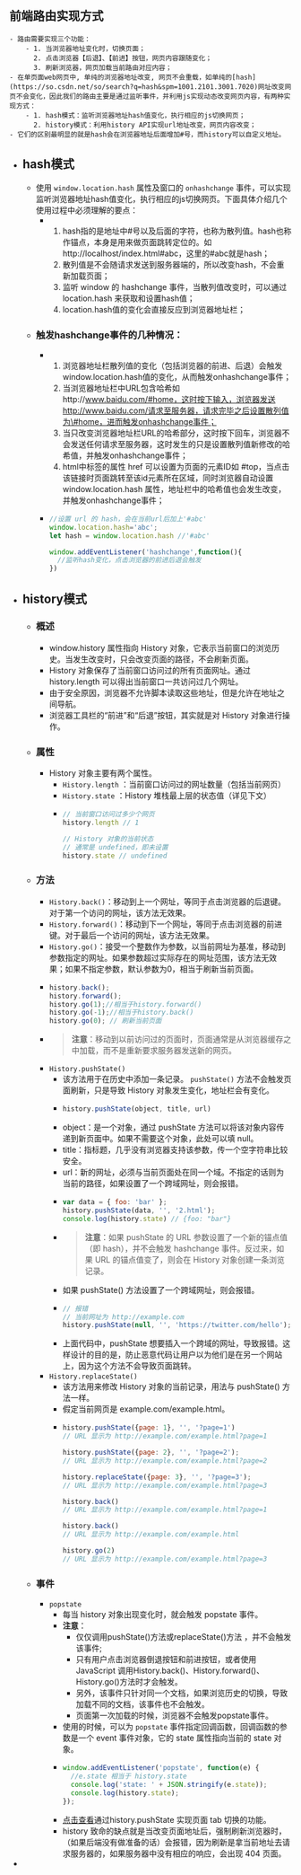 ## 前端路由实现方式
	- 路由需要实现三个功能：
		- 1. 当浏览器地址变化时，切换页面；
		  2. 点击浏览器【后退】、【前进】按钮，网页内容跟随变化；
		  3. 刷新浏览器，网页加载当前路由对应内容；
	- 在单页面web网页中, 单纯的浏览器地址改变, 网页不会重载，如单纯的[hash](https://so.csdn.net/so/search?q=hash&spm=1001.2101.3001.7020)网址改变网页不会变化，因此我们的路由主要是通过监听事件，并利用js实现动态改变网页内容，有两种实现方式：
		- 1. hash模式：监听浏览器地址hash值变化，执行相应的js切换网页；
		  2. history模式：利用history API实现url地址改变，网页内容改变；
	- 它们的区别最明显的就是hash会在浏览器地址后面增加#号，而history可以自定义地址。
- ## hash模式
	- 使用 `window.location.hash` 属性及窗口的 `onhashchange` 事件，可以实现监听浏览器地址hash值变化，执行相应的js切换网页。下面具体介绍几个使用过程中必须理解的要点：
		- 1. hash指的是地址中#号以及后面的字符，也称为散列值。hash也称作锚点，本身是用来做页面跳转定位的。如http://localhost/index.html#abc，这里的#abc就是hash；
		  2. 散列值是不会随请求发送到服务器端的，所以改变hash，不会重新加载页面；
		  3. 监听 window 的 hashchange 事件，当散列值改变时，可以通过 location.hash 来获取和设置hash值；
		  4. location.hash值的变化会直接反应到浏览器地址栏；
	- ### 触发hashchange事件的几种情况：
		- 1. 浏览器地址栏散列值的变化（包括浏览器的前进、后退）会触发window.location.hash值的变化，从而触发onhashchange事件；
		  2. 当浏览器地址栏中URL包含哈希如http://www.baidu.com/#home，这时按下输入，浏览器发送http://www.baidu.com/请求至服务器，请求完毕之后设置散列值为\#home，进而触发onhashchange事件；
		  3. 当只改变浏览器地址栏URL的哈希部分，这时按下回车，浏览器不会发送任何请求至服务器，这时发生的只是设置散列值新修改的哈希值，并触发onhashchange事件；
		  4. html中<a>标签的属性 href 可以设置为页面的元素ID如 \#top，当点击该链接时页面跳转至该id元素所在区域，同时浏览器自动设置 window.location.hash 属性，地址栏中的哈希值也会发生改变，并触发onhashchange事件；
		- ```js
		  //设置 url 的 hash，会在当前url后加上'#abc'
		  window.location.hash='abc';
		  let hash = window.location.hash //'#abc'
		  
		  window.addEventListener('hashchange',function(){
		  	//监听hash变化，点击浏览器的前进后退会触发
		  })
		  ```
- ## history模式
	- ### 概述
		- window.history 属性指向 History 对象，它表示当前窗口的浏览历史。当发生改变时，只会改变页面的路径，不会刷新页面。
		- History 对象保存了当前窗口访问过的所有页面网址。通过 history.length 可以得出当前窗口一共访问过几个网址。
		- 由于安全原因，浏览器不允许脚本读取这些地址，但是允许在地址之间导航。
		- 浏览器工具栏的“前进”和“后退”按钮，其实就是对 History 对象进行操作。
	- ### 属性
		- History 对象主要有两个属性。
			- `History.length` ：当前窗口访问过的网址数量（包括当前网页）
			- `History.state` ：History 堆栈最上层的状态值（详见下文）
			- ```js
			  // 当前窗口访问过多少个网页
			  history.length // 1
			  
			  // History 对象的当前状态
			  // 通常是 undefined，即未设置
			  history.state // undefined
			  ```
	- ### 方法
		- `History.back()`：移动到上一个网址，等同于点击浏览器的后退键。对于第一个访问的网址，该方法无效果。
		- `History.forward()`：移动到下一个网址，等同于点击浏览器的前进键。对于最后一个访问的网址，该方法无效果。
		- `History.go()`：接受一个整数作为参数，以当前网址为基准，移动到参数指定的网址。如果参数超过实际存在的网址范围，该方法无效果；如果不指定参数，默认参数为0，相当于刷新当前页面。
		- ```js
		  history.back();
		  history.forward();
		  history.go(1);//相当于history.forward()
		  history.go(-1);//相当于history.back()
		  history.go(0); // 刷新当前页面
		  ```
		- > **注意**：移动到以前访问过的页面时，页面通常是从浏览器缓存之中加载，而不是重新要求服务器发送新的网页。
		- `History.pushState()`
			- 该方法用于在历史中添加一条记录。 `pushState()` 方法不会触发页面刷新，只是导致 History 对象发生变化，地址栏会有变化。
			- ```js
			  history.pushState(object, title, url)
			  ```
			- object：是一个对象，通过 pushState 方法可以将该对象内容传递到新页面中。如果不需要这个对象，此处可以填 null。
			- title：指标题，几乎没有浏览器支持该参数，传一个空字符串比较安全。
			- url：新的网址，必须与当前页面处在同一个域。不指定的话则为当前的路径，如果设置了一个跨域网址，则会报错。
			- ```js
			  var data = { foo: 'bar' };
			  history.pushState(data, '', '2.html');
			  console.log(history.state) // {foo: "bar"}
			  ```
			- > **注意**：如果 pushState 的 URL 参数设置了一个新的锚点值（即 hash），并不会触发 hashchange 事件。反过来，如果 URL 的锚点值变了，则会在 History 对象创建一条浏览记录。
			- 如果 pushState() 方法设置了一个跨域网址，则会报错。
			- ```js
			  // 报错
			  // 当前网址为 http://example.com
			  history.pushState(null, '', 'https://twitter.com/hello');
			  ```
			- 上面代码中，pushState 想要插入一个跨域的网址，导致报错。这样设计的目的是，防止恶意代码让用户以为他们是在另一个网站上，因为这个方法不会导致页面跳转。
		- `History.replaceState()`
			- 该方法用来修改 History 对象的当前记录，用法与 pushState() 方法一样。
			- 假定当前网页是 example.com/example.html。
			- ```js
			  history.pushState({page: 1}, '', '?page=1')
			  // URL 显示为 http://example.com/example.html?page=1
			  
			  history.pushState({page: 2}, '', '?page=2');
			  // URL 显示为 http://example.com/example.html?page=2
			  
			  history.replaceState({page: 3}, '', '?page=3');
			  // URL 显示为 http://example.com/example.html?page=3
			  
			  history.back()
			  // URL 显示为 http://example.com/example.html?page=1
			  
			  history.back()
			  // URL 显示为 http://example.com/example.html
			  
			  history.go(2)
			  // URL 显示为 http://example.com/example.html?page=3
			  ```
	- ### 事件
		- `popstate `
			- 每当 history 对象出现变化时，就会触发 popstate 事件。
			- **注意**：
				- 仅仅调用pushState()方法或replaceState()方法 ，并不会触发该事件;
				- 只有用户点击浏览器倒退按钮和前进按钮，或者使用 JavaScript 调用History.back()、History.forward()、History.go()方法时才会触发。
				- 另外，该事件只针对同一个文档，如果浏览历史的切换，导致加载不同的文档，该事件也不会触发。
				- 页面第一次加载的时候，浏览器不会触发popstate事件。
			- 使用的时候，可以为 `popstate` 事件指定回调函数，回调函数的参数是一个 event 事件对象，它的 state 属性指向当前的 state 对象。
			- ```js
			  window.addEventListener('popstate', function(e) {
			  	//e.state 相当于 history.state
			  	console.log('state: ' + JSON.stringify(e.state));
			  	console.log(history.state);
			  });
			  ```
			- [点击查看](https://blog.csdn.net/Charissa2017/article/details/103841476)通过history.pushState 实现页面 tab 切换的功能。
			- history 致命的缺点就是当改变页面地址后，强制刷新浏览器时，（如果后端没有做准备的话）会报错，因为刷新是拿当前地址去请求服务器的，如果服务器中没有相应的响应，会出现 404 页面。
-